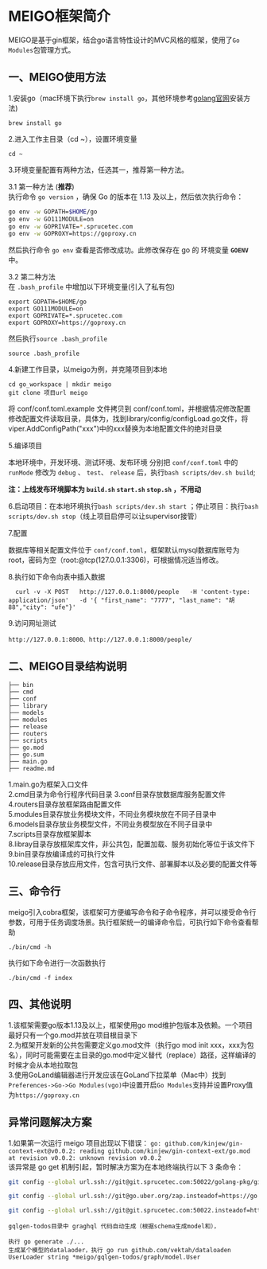 # MEIGO框架简介

MEIGO是基于gin框架，结合go语言特性设计的MVC风格的框架，使用了`Go Modules`包管理方式。 

## 一、MEIGO使用方法

1.安装go（mac环境下执行`brew install go`，其他环境参考[golang官网](<https://golang.google.cn/>)安装方法) 

```shell
brew install go
```
2.进入工作主目录（cd ~），设置环境变量   
```shell
cd ~
```
3.环境变量配置有两种方法，任选其一，推荐第一种方法。

3.1 第一种方法 (**推荐**)  
执行命令 `go version` ，确保 Go 的版本在 1.13 及以上，然后依次执行命令：

```bash
go env -w GOPATH=$HOME/go
go env -w GO111MODULE=on
go env -w GOPRIVATE=*.sprucetec.com
go env -w GOPROXY=https://goproxy.cn
```

然后执行命令 `go env` 查看是否修改成功。此修改保存在 go 的 环境变量 **`GOENV`** 中。

3.2 第二种方法   
在 `.bash_profile` 中增加以下环境变量(引入了私有包)

```shell
export GOPATH=$HOME/go
export GO111MODULE=on
export GOPRIVATE=*.sprucetec.com
export GOPROXY=https://goproxy.cn
```
然后执行`source .bash_profile`
```shell
source .bash_profile
```
4.新建工作目录，以meigo为例，并克隆项目到本地
```shell
cd go_workspace | mkdir meigo  
git clone 项目url meigo
```
将 conf/conf.toml.example 文件拷贝到 conf/conf.toml，并根据情况修改配置   
修改配置文件读取目录，具体为，找到library/config/configLoad.go文件，将viper.AddConfigPath("xxx")中的xxx替换为本地配置文件的绝对目录


5.编译项目  

本地环境中，开发环境、测试环境、发布环境 分别把 `conf/conf.toml` 中的 `runMode` 修改为 `debug` 、 `test`、 `release` 后，执行`bash scripts/dev.sh build`;  

**注：上线发布环境脚本为 `build.sh`  `start.sh`  `stop.sh` ，不用动**   

6.启动项目：在本地环境执行`bash scripts/dev.sh start` ；停止项目：执行`bash scripts/dev.sh stop`（线上项目启停可以让supervisor接管） 


7.配置  

数据库等相关配置文件位于 `conf/conf.toml`，框架默认mysql数据库账号为root，密码为空（root:@tcp(127.0.0.1:3306)，可根据情况适当修改。

8.执行如下命令向表中插入数据
```shell
  curl -v -X POST   http://127.0.0.1:8000/people   -H 'content-type: application/json'   -d '{ "first_name": "7777", "last_name": "胡88","city": "ufe"}'
```
9.访问网址测试  
```
http://127.0.0.1:8000、http://127.0.0.1:8000/people/
```

## 二、MEIGO目录结构说明
```shell
├── bin
├── cmd
├── conf
├── library
├── models
├── modules
├── release
├── routers
├── scripts
├── go.mod
├── go.sum
├── main.go
├── readme.md
```

1.main.go为框架入口文件  
2.cmd目录为命令行程序代码目录
3.conf目录存放数据库服务配置文件  
4.routers目录存放框架路由配置文件  
5.modules目录存放业务模块文件，不同业务模块放在不同子目录中  
6.models目录存放业务模型文件，不同业务模型放在不同子目录中  
7.scripts目录存放框架脚本   
8.libray目录存放框架库文件，非公共包，配置加载、服务初始化等位于该文件下   
9.bin目录存放编译成的可执行文件   
10.release目录存放应用文件，包含可执行文件、部署脚本以及必要的配置文件等

## 三、命令行
meigo引入cobra框架，该框架可方便编写命令和子命令程序，并可以接受命令行参数，可用于任务调度场景。执行框架统一的编译命令后，可执行如下命令查看帮助
```
./bin/cmd -h
```

执行如下命令进行一次函数执行

```
./bin/cmd -f index
```


## 四、其他说明

1.该框架需要go版本1.13及以上，框架使用go mod维护包版本及依赖。一个项目最好只有一个go.mod并放在项目根目录下  
2.为框架开发新的公共包需要定义go.mod文件（执行go mod init xxx，xxx为包名），同时可能需要在主目录的go.mod中定义替代（replace）路径，这样编译的时候才会从本地拉取包  
3.使用GoLand编辑器进行开发应该在GoLand下拉菜单（Mac中）找到`Preferences->Go->Go Modules(vgo)`中设置开启`Go Modules`支持并设置Proxy值为`https://goproxy.cn`  

## 异常问题解决方案  

1.如果第一次运行 meigo 项目出现以下错误：
`go: github.com/kinjew/gin-context-ext@v0.0.2: reading github.com/kinjew/gin-context-ext/go.mod at revision v0.0.2: unknown revision v0.0.2`  
该异常是 go get 机制引起，暂时解决方案为在本地终端执行以下 3 条命令：  

```bash
git config --global url.ssh://git@git.sprucetec.com:50022/golang-pkg/gin-context-ext.git.insteadof=https://git.sprucetec.com/golang-pkg/gin-context-ext.git  

git config --global url.ssh://git@go.uber.org/zap.insteadof=https://go.uber.org/zap  

git config --global url.ssh://git@git.sprucetec.com:50022.insteadof=https://git.sprucetec.com
```



```
gqlgen-todos目录中 graghql 代码自动生成（根据schema生成model和），

执行 go generate ./...
生成某个模型的datalaoder，执行 go run github.com/vektah/dataloaden UserLoader string *meigo/gqlgen-todos/graph/model.User
```
